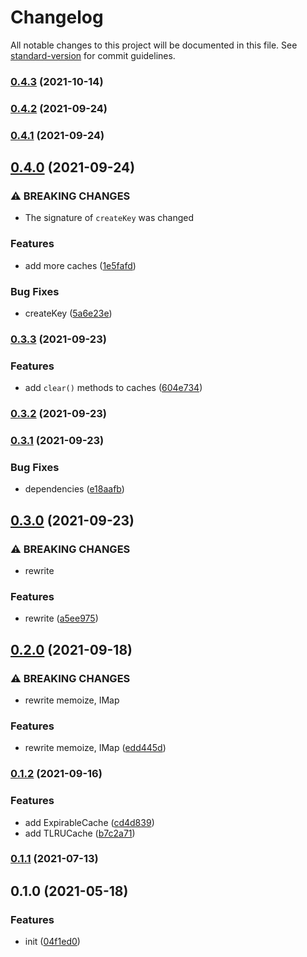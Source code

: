# Changelog

All notable changes to this project will be documented in this file. See [standard-version](https://github.com/conventional-changelog/standard-version) for commit guidelines.

### [0.4.3](https://github.com/BlackGlory/extra-memoize/compare/v0.4.2...v0.4.3) (2021-10-14)

### [0.4.2](https://github.com/BlackGlory/extra-memoize/compare/v0.4.1...v0.4.2) (2021-09-24)

### [0.4.1](https://github.com/BlackGlory/extra-memoize/compare/v0.4.0...v0.4.1) (2021-09-24)

## [0.4.0](https://github.com/BlackGlory/extra-memoize/compare/v0.3.3...v0.4.0) (2021-09-24)


### ⚠ BREAKING CHANGES

* The signature of `createKey` was changed

### Features

* add more caches ([1e5fafd](https://github.com/BlackGlory/extra-memoize/commit/1e5fafd69011b073bf9eb1dff1ca1d4ca2c07020))


### Bug Fixes

* createKey ([5a6e23e](https://github.com/BlackGlory/extra-memoize/commit/5a6e23e77315ac8e28d212b2e3069eab49658c92))

### [0.3.3](https://github.com/BlackGlory/extra-memoize/compare/v0.3.2...v0.3.3) (2021-09-23)


### Features

* add `clear()` methods to caches ([604e734](https://github.com/BlackGlory/extra-memoize/commit/604e734a96d3d9e7e1a2a36189920905c4ce5cc8))

### [0.3.2](https://github.com/BlackGlory/extra-memoize/compare/v0.3.1...v0.3.2) (2021-09-23)

### [0.3.1](https://github.com/BlackGlory/extra-memoize/compare/v0.3.0...v0.3.1) (2021-09-23)


### Bug Fixes

* dependencies ([e18aafb](https://github.com/BlackGlory/extra-memoize/commit/e18aafb7d949a255ca3b62c95dbabce4ade17a0b))

## [0.3.0](https://github.com/BlackGlory/extra-memoize/compare/v0.2.0...v0.3.0) (2021-09-23)


### ⚠ BREAKING CHANGES

* rewrite

### Features

* rewrite ([a5ee975](https://github.com/BlackGlory/extra-memoize/commit/a5ee97540e6f4fa7e0bafdff2afcf0f0c5feba50))

## [0.2.0](https://github.com/BlackGlory/extra-memoize/compare/v0.1.2...v0.2.0) (2021-09-18)


### ⚠ BREAKING CHANGES

* rewrite memoize, IMap

### Features

* rewrite memoize, IMap ([edd445d](https://github.com/BlackGlory/extra-memoize/commit/edd445dfd79e516b05139fab08dbb3cc5d8eddc1))

### [0.1.2](https://github.com/BlackGlory/extra-memoize/compare/v0.1.1...v0.1.2) (2021-09-16)


### Features

* add ExpirableCache ([cd4d839](https://github.com/BlackGlory/extra-memoize/commit/cd4d839e2fe97ac793f9255ee88b4ecf2c371a82))
* add TLRUCache ([b7c2a71](https://github.com/BlackGlory/extra-memoize/commit/b7c2a7151ad4565a6d1a460fe7ca94c14a7e2b93))

### [0.1.1](https://github.com/BlackGlory/extra-memoize/compare/v0.1.0...v0.1.1) (2021-07-13)

## 0.1.0 (2021-05-18)


### Features

* init ([04f1ed0](https://github.com/BlackGlory/extra-memoize/commit/04f1ed0e85362f57d19a53be1092c9cf130d8557))

